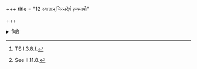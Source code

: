 +++
title = "12 स्वात्तञ् चित्सदेवं हव्यमापो"

+++

<details><summary>थिते</summary>

12. With svāttaṁ cit sadevam...[^1] having sprinkled (water upon it) from upwards, below and from all sides, having kept down the grass-brush (Veda),[^2] he starts the ritual for the enkindling verses.  


[^1]: TS I.3.8.f.  

[^2]: See II.11.8.
</details>
